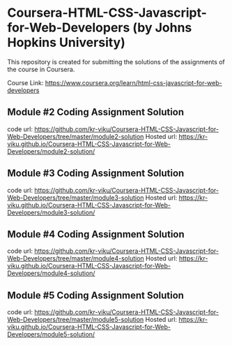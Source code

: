 # Coursera-HTML-CSS-Javascript-for-Web-Developers (by Johns Hopkins University)
This repository is created for submitting the solutions of the assignments of the course in Coursera.

Course Link: https://www.coursera.org/learn/html-css-javascript-for-web-developers

## Module #2 Coding Assignment Solution
code url: https://github.com/kr-viku/Coursera-HTML-CSS-Javascript-for-Web-Developers/tree/master/module2-solution
Hosted url: https://kr-viku.github.io/Coursera-HTML-CSS-Javascript-for-Web-Developers/module2-solution/

## Module #3 Coding Assignment Solution
code url: https://github.com/kr-viku/Coursera-HTML-CSS-Javascript-for-Web-Developers/tree/master/module3-solution
Hosted url: https://kr-viku.github.io/Coursera-HTML-CSS-Javascript-for-Web-Developers/module3-solution/

## Module #4 Coding Assignment Solution
code url: https://github.com/kr-viku/Coursera-HTML-CSS-Javascript-for-Web-Developers/tree/master/module4-solution
Hosted url: https://kr-viku.github.io/Coursera-HTML-CSS-Javascript-for-Web-Developers/module4-solution/

## Module #5 Coding Assignment Solution
code url: https://github.com/kr-viku/Coursera-HTML-CSS-Javascript-for-Web-Developers/tree/master/module5-solution
Hosted url: https://kr-viku.github.io/Coursera-HTML-CSS-Javascript-for-Web-Developers/module5-solution/

